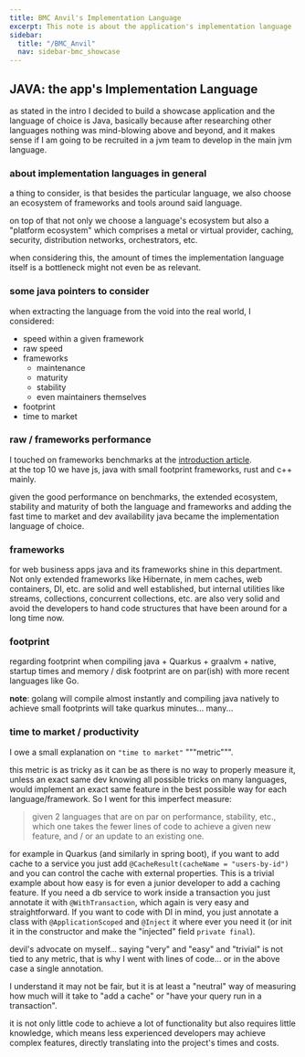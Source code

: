 ```yaml
---
title: BMC Anvil's Implementation Language
excerpt: This note is about the application's implementation language
sidebar:
  title: "/BMC_Anvil"
  nav: sidebar-bmc_showcase
---
```


## JAVA: the app's Implementation Language

as stated in the intro I decided to build a showcase application and the language of choice is Java, basically because after researching
other languages nothing was mind-blowing above and beyond, and it makes sense if I am going to be recruited in a jvm team to develop in the
main jvm language.

### about implementation languages in general

a thing to consider, is that besides the particular language, we also choose an ecosystem of frameworks and tools around said language.

on top of that not only we choose a language's ecosystem but also a "platform ecosystem" which comprises a metal or virtual provider,
caching, security, distribution networks, orchestrators, etc.

when considering this, the amount of times the implementation language itself is a bottleneck might not even be as relevant.

### some java pointers to consider

when extracting the language from the void into the real world, I considered:

* speed within a given framework
* raw speed
* frameworks
    * maintenance
    * maturity
    * stability
    * even maintainers themselves
* footprint
* time to market

### raw / frameworks performance

I touched on frameworks benchmarks at the [introduction article](bmc-showcase-tech-intro).<br>
at the top 10 we have js, java with small footprint frameworks, rust and c++ mainly.

given the good performance on benchmarks, the extended ecosystem, stability and maturity of both the language and frameworks and adding the
fast time to market and dev availability java became the implementation language of choice.

### frameworks

for web business apps java and its frameworks shine in this department. Not only extended frameworks like Hibernate, in mem caches, web
containers, DI, etc. are solid and well established, but internal utilities like streams, collections, concurrent collections, etc. are also
very solid and avoid the developers to hand code structures that have been around for a long time now.

### footprint

regarding footprint when compiling java + Quarkus + graalvm + native, startup times and memory / disk footprint are on par(ish) with more
recent languages like Go.

**note**: golang will compile almost instantly and compiling java natively to achieve small footprints will take quarkus minutes... many...

### time to market / productivity

I owe a small explanation on `"time to market"` """metric""".

this metric is as tricky as it can be as there is no way to properly measure it, unless an exact same dev knowing all possible tricks on
many languages, would implement an exact same feature in the best possible way for each language/framework. So I went for this imperfect
measure:

> given 2 languages that are on par on performance, stability, etc., which one takes the fewer lines of code to achieve a given new feature,
> and / or an update to an existing one.

for example in Quarkus (and similarly in spring boot), if you want to add cache to a service you just
add `@CacheResult(cacheName = "users-by-id")` and you can control the cache with external properties. This is a trivial example about how
easy is for even a junior developer to add a caching feature. If you need a db service to work inside a transaction you just annotate it
with `@WithTransaction`, which again is very easy and straightforward. If you want to code with DI in mind, you just annotate a
class with `@ApplicationScoped` and `@Inject` it where ever you need it (or init it in the constructor and make the "injected"
field `private final`).

devil's advocate on myself... saying "very" and "easy" and "trivial" is not tied to any metric, that is why I went with lines of code... or
in the above case a single annotation.

I understand it may not be fair, but it is at least a "neutral" way of measuring how much will it take to "add a cache" or "have your
query run in a transaction".

it is not only little code to achieve a lot of functionality but also requires little knowledge, which means less experienced developers
may achieve complex features, directly translating into the project's times and costs.
